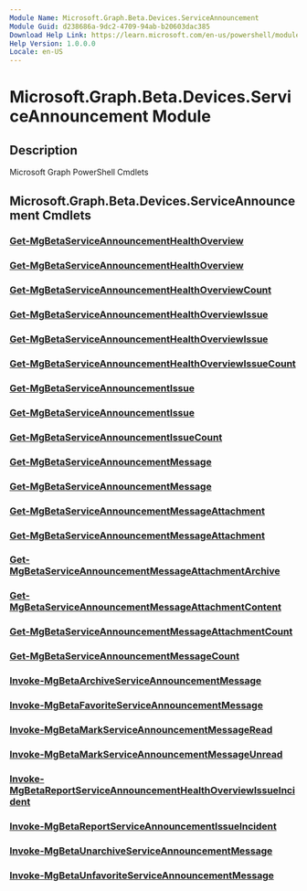 ```yaml
---
Module Name: Microsoft.Graph.Beta.Devices.ServiceAnnouncement
Module Guid: d238686a-9dc2-4709-94ab-b20603dac385
Download Help Link: https://learn.microsoft.com/en-us/powershell/module/microsoft.graph.beta.devices.serviceannouncement/?view=graph-powershell-beta
Help Version: 1.0.0.0
Locale: en-US
---
```


# Microsoft.Graph.Beta.Devices.ServiceAnnouncement Module
## Description
Microsoft Graph PowerShell Cmdlets

## Microsoft.Graph.Beta.Devices.ServiceAnnouncement Cmdlets
### [Get-MgBetaServiceAnnouncementHealthOverview](Get-MgBetaServiceAnnouncementHealthOverview.md)

### [Get-MgBetaServiceAnnouncementHealthOverview](Get-MgBetaServiceAnnouncementHealthOverview.md)

### [Get-MgBetaServiceAnnouncementHealthOverviewCount](Get-MgBetaServiceAnnouncementHealthOverviewCount.md)

### [Get-MgBetaServiceAnnouncementHealthOverviewIssue](Get-MgBetaServiceAnnouncementHealthOverviewIssue.md)

### [Get-MgBetaServiceAnnouncementHealthOverviewIssue](Get-MgBetaServiceAnnouncementHealthOverviewIssue.md)

### [Get-MgBetaServiceAnnouncementHealthOverviewIssueCount](Get-MgBetaServiceAnnouncementHealthOverviewIssueCount.md)

### [Get-MgBetaServiceAnnouncementIssue](Get-MgBetaServiceAnnouncementIssue.md)

### [Get-MgBetaServiceAnnouncementIssue](Get-MgBetaServiceAnnouncementIssue.md)

### [Get-MgBetaServiceAnnouncementIssueCount](Get-MgBetaServiceAnnouncementIssueCount.md)

### [Get-MgBetaServiceAnnouncementMessage](Get-MgBetaServiceAnnouncementMessage.md)

### [Get-MgBetaServiceAnnouncementMessage](Get-MgBetaServiceAnnouncementMessage.md)

### [Get-MgBetaServiceAnnouncementMessageAttachment](Get-MgBetaServiceAnnouncementMessageAttachment.md)

### [Get-MgBetaServiceAnnouncementMessageAttachment](Get-MgBetaServiceAnnouncementMessageAttachment.md)

### [Get-MgBetaServiceAnnouncementMessageAttachmentArchive](Get-MgBetaServiceAnnouncementMessageAttachmentArchive.md)

### [Get-MgBetaServiceAnnouncementMessageAttachmentContent](Get-MgBetaServiceAnnouncementMessageAttachmentContent.md)

### [Get-MgBetaServiceAnnouncementMessageAttachmentCount](Get-MgBetaServiceAnnouncementMessageAttachmentCount.md)

### [Get-MgBetaServiceAnnouncementMessageCount](Get-MgBetaServiceAnnouncementMessageCount.md)

### [Invoke-MgBetaArchiveServiceAnnouncementMessage](Invoke-MgBetaArchiveServiceAnnouncementMessage.md)

### [Invoke-MgBetaFavoriteServiceAnnouncementMessage](Invoke-MgBetaFavoriteServiceAnnouncementMessage.md)

### [Invoke-MgBetaMarkServiceAnnouncementMessageRead](Invoke-MgBetaMarkServiceAnnouncementMessageRead.md)

### [Invoke-MgBetaMarkServiceAnnouncementMessageUnread](Invoke-MgBetaMarkServiceAnnouncementMessageUnread.md)

### [Invoke-MgBetaReportServiceAnnouncementHealthOverviewIssueIncident](Invoke-MgBetaReportServiceAnnouncementHealthOverviewIssueIncident.md)

### [Invoke-MgBetaReportServiceAnnouncementIssueIncident](Invoke-MgBetaReportServiceAnnouncementIssueIncident.md)

### [Invoke-MgBetaUnarchiveServiceAnnouncementMessage](Invoke-MgBetaUnarchiveServiceAnnouncementMessage.md)

### [Invoke-MgBetaUnfavoriteServiceAnnouncementMessage](Invoke-MgBetaUnfavoriteServiceAnnouncementMessage.md)

